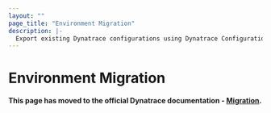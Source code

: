 ```yaml
---
layout: ""
page_title: "Environment Migration"
description: |-
  Export existing Dynatrace configurations using Dynatrace Configuration as Code via Terraform.
---
```


# Environment Migration

**This page has moved to the official Dynatrace documentation - [Migration](https://docs.dynatrace.com/docs/manage/configuration-as-code/terraform/guides/migration).**
